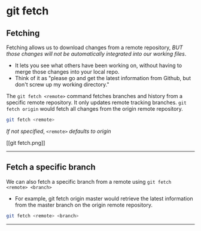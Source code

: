 # git fetch

## Fetching

Fetching allows us to download changes from a remote repository, _BUT those changes will not be automatically integrated into our working files_.

- It lets you see what others have been working on, without having to merge those changes into your local repo.
- Think of it as "please go and get the latest information from Github, but don't screw up my working directory."

The `git fetch <remote>` command fetches branches and history from a specific remote repository. It only updates remote tracking branches.
`git fetch origin` would fetch all changes from the origin remote repository.

```bash
git fetch <remote>
```

_If not specified_, `<remote>` _defaults to origin_

[[git fetch.png]]

---

## Fetch a specific branch

We can also fetch a specific branch from a remote using `git fetch <remote> <branch>`

- For example, git fetch origin master would retrieve the latest information from the master branch on the origin remote repository.

```bash
git fetch <remote> <branch>
```

---

